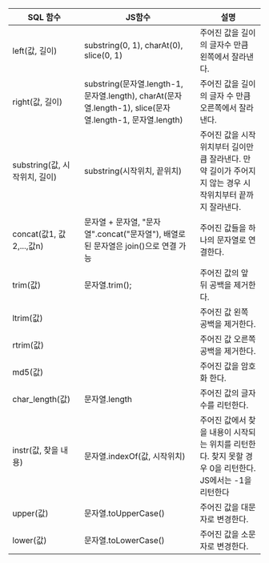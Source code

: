 |SQL 함수| JS함수       |설명|
|--------|--------------|------------------|
|left(값, 길이)|substring(0, 1), charAt(0), slice(0, 1)|주어진 값을 길이의 글자수 만큼 왼쪽에서 잘라낸다.|
|right(값, 길이)|substring(문자열.length-1, 문자열.length), charAt(문자열.length-1), slice(문자열.length-1, 문자열.length)|주어진 값을 길이의 글자 수 만큼 오른쪽에서 잘라낸다.|
|substring(값, 시작위치, 길이)|substring(시작위치, 끝위치)|주어진 값을 시작위치부터 길이만큼 잘라낸다. 만약 길이가 주어지지 않는 경우 시작위치부터 끝까지 잘라낸다.|
|concat(값1, 값2,...,값n)|문자열 + 문자열, "문자열".concat("문자열"), 배열로 된 문자열은 join()으로 연결 가능|주어진 값들을 하나의 문자열로 연결한다.|
|trim(값)|문자열.trim();|주어진 값의 앞 뒤 공백을 제거한다.|
|ltrim(값)||주어진 값 왼쪽 공백을 제거한다.|
|rtrim(값)||주어진 값 오른쪽 공백을 제거한다.|
|md5(값)||주어진 값을 암호화 한다.|
|char_length(값)|문자열.length|주어진 값의 글자수를 리턴한다.|
|instr(값, 찾을 내용)|문자열.indexOf(값, 시작위치)|주어진 값에서 찾을 내용이 시작되는 위치를 리턴한다. 찾지 못할 경우 0을 리턴한다. JS에서는 -1을 리턴한다|
|upper(값)|문자열.toUpperCase()|주어진 값을 대문자로 변경한다.|
|lower(값)|문자열.toLowerCase()|주어진 값을 소문자로 변경한다.|